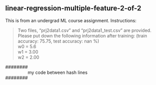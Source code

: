 ## linear-regression-multiple-feature-2-of-2

This is from an undergrad ML course assignment. Instructions:

> Two files, “prj2data1.csv” and “prj2data1_test.csv” are provided. Please put down the following information after training: (train accuracy: 75.75, test accuracy: nan %)<br/>w0 = 	5.6<br/>w1 = 	3.00<br/>w2 =	2.00


########<br/>
&nbsp;&nbsp;&nbsp;&nbsp;&nbsp;&nbsp;&nbsp;&nbsp;&nbsp;&nbsp;&nbsp;&nbsp;&nbsp;&nbsp;&nbsp;&nbsp;&nbsp;&nbsp;my code between hash lines<br/>
########
